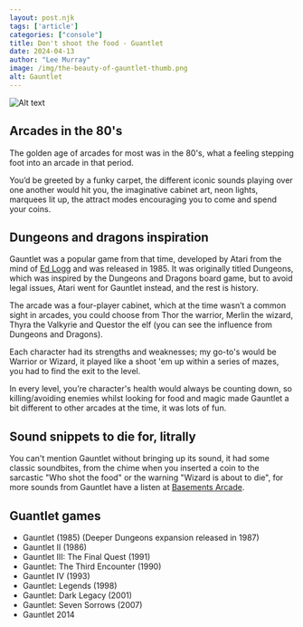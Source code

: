 ```yaml
---
layout: post.njk 
tags: ['article']
categories: ["console"]
title: Don't shoot the food - Guantlet
date: 2024-04-13
author: "Lee Murray"
image: /img/the-beauty-of-gauntlet-thumb.png
alt: Gauntlet
---
```


![Alt text](/img/guantlet-book.png "a title")

## Arcades in the 80's

The golden age of arcades for most was in the 80's, what a feeling stepping foot into an arcade in that period.

You’d be greeted by a funky carpet, the different iconic sounds playing over one another would hit you, the imaginative cabinet art, neon lights, marquees lit up, the attract modes encouraging you to come and spend your coins.

## Dungeons and dragons inspiration

Gauntlet was a popular game from that time, developed by Atari from the mind of [Ed Logg](https://en.wikipedia.org/wiki/Ed_Logg) and was released in 1985. It was originally titled Dungeons, which was inspired by the Dungeons and Dragons board game, but to avoid legal issues, Atari went for Gauntlet instead, and the rest is history.

The arcade was a four-player cabinet, which at the time wasn’t a common sight in arcades, you could choose from Thor the warrior, Merlin the wizard, Thyra the Valkyrie and Questor the elf (you can see the influence from Dungeons and Dragons).

Each character had its strengths and weaknesses; my go-to's would be Warrior or Wizard, it played like a shoot 'em up within a series of mazes, you had to find the exit to the level.

In every level, you’re character's health would always be counting down, so killing/avoiding enemies whilst looking for food and magic made Gauntlet a bit different to other arcades at the time, it was lots of fun.

## Sound snippets to die for, litrally

You can't mention Gauntlet without bringing up its sound, it had some classic soundbites, from the chime when you inserted a coin to the sarcastic "Who shot the food" or the warning "Wizard is about to die", for more sounds from Gauntlet have a listen at [Basements Arcade](https://www.basementarcade.com/Gaunlet.html).


## Guantlet games 

- Gauntlet (1985) (Deeper Dungeons expansion released in 1987)
- Gauntlet II (1986)
- Gauntlet III: The Final Quest (1991)
- Gauntlet: The Third Encounter (1990)
- Gauntlet IV (1993)
- Gauntlet: Legends (1998)
- Gauntlet: Dark Legacy (2001)
- Gauntlet: Seven Sorrows (2007)
- Gauntlet 2014

